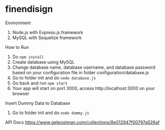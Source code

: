 # finendisign

Environment
1. Node.js with Express.js framework
2. MySQL with Sequelize framework

How to Run
1. Do `npm install`
2. Create database using MySQL
3. Change database name, database username, and database password based on your configuration file in folder configuration/database.js
3. Go to folder init and do `node database.js`
4. Go back and run `npm start`
5. Your app will start on port 3000, access http://localhost:3000 on your browser

Insert Dummy Data to Database
1. Go to folder init and do `node dummy.js`

API Docs
https://www.getpostman.com/collections/8e012947f00797a526af
